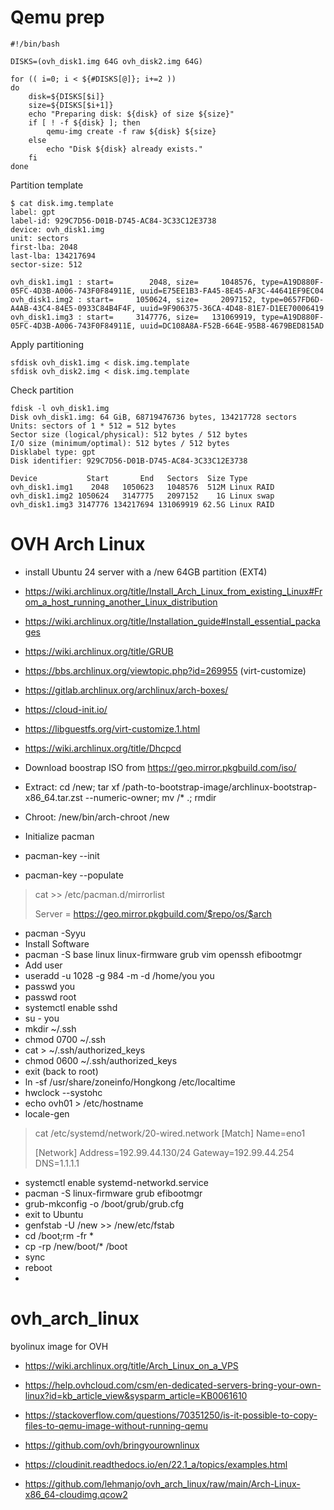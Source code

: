 # Qemu prep

```
#!/bin/bash

DISKS=(ovh_disk1.img 64G ovh_disk2.img 64G)

for (( i=0; i < ${#DISKS[@]}; i+=2 ))
do
    disk=${DISKS[$i]}
    size=${DISKS[$i+1]}
    echo "Preparing disk: ${disk} of size ${size}"
    if [ ! -f ${disk} ]; then
        qemu-img create -f raw ${disk} ${size}
    else
        echo "Disk ${disk} already exists."
    fi
done
```

Partition template
```
$ cat disk.img.template
label: gpt
label-id: 929C7D56-D01B-D745-AC84-3C33C12E3738
device: ovh_disk1.img
unit: sectors
first-lba: 2048
last-lba: 134217694
sector-size: 512

ovh_disk1.img1 : start=        2048, size=     1048576, type=A19D880F-05FC-4D3B-A006-743F0F84911E, uuid=E75EE1B3-FA45-8E45-AF3C-44641EF9EC04
ovh_disk1.img2 : start=     1050624, size=     2097152, type=0657FD6D-A4AB-43C4-84E5-0933C84B4F4F, uuid=9F906375-36CA-4D48-81E7-D1EE70006419
ovh_disk1.img3 : start=     3147776, size=   131069919, type=A19D880F-05FC-4D3B-A006-743F0F84911E, uuid=DC108A8A-F52B-664E-95B8-4679BED815AD
```

Apply partitioning
```
sfdisk ovh_disk1.img < disk.img.template
sfdisk ovh_disk2.img < disk.img.template
```

Check partition
```
fdisk -l ovh_disk1.img
Disk ovh_disk1.img: 64 GiB, 68719476736 bytes, 134217728 sectors
Units: sectors of 1 * 512 = 512 bytes
Sector size (logical/physical): 512 bytes / 512 bytes
I/O size (minimum/optimal): 512 bytes / 512 bytes
Disklabel type: gpt
Disk identifier: 929C7D56-D01B-D745-AC84-3C33C12E3738

Device           Start       End   Sectors  Size Type
ovh_disk1.img1    2048   1050623   1048576  512M Linux RAID
ovh_disk1.img2 1050624   3147775   2097152    1G Linux swap
ovh_disk1.img3 3147776 134217694 131069919 62.5G Linux RAID
```

# OVH Arch Linux

- install Ubuntu 24 server with a /new 64GB partition (EXT4)
- https://wiki.archlinux.org/title/Install_Arch_Linux_from_existing_Linux#From_a_host_running_another_Linux_distribution
- https://wiki.archlinux.org/title/Installation_guide#Install_essential_packages
- https://wiki.archlinux.org/title/GRUB
- https://bbs.archlinux.org/viewtopic.php?id=269955 (virt-customize)
- https://gitlab.archlinux.org/archlinux/arch-boxes/
- https://cloud-init.io/
- https://libguestfs.org/virt-customize.1.html
- https://wiki.archlinux.org/title/Dhcpcd


  
- Download boostrap ISO from https://geo.mirror.pkgbuild.com/iso/
- Extract: cd /new; tar xf /path-to-bootstrap-image/archlinux-bootstrap-x86_64.tar.zst --numeric-owner; mv <extracted directory>/* .; rmdir <extracted directory>
- Chroot: /new/bin/arch-chroot /new
- Initialize pacman
- pacman-key --init
- pacman-key --populate
> cat >> /etc/pacman.d/mirrorlist
> 
> Server = https://geo.mirror.pkgbuild.com/$repo/os/$arch
- pacman -Syyu
- Install Software
- pacman -S base linux linux-firmware grub vim openssh efibootmgr
- Add user
- useradd -u 1028 -g 984 -m -d /home/you you
- passwd you
- passwd root
- systemctl enable sshd
- su - you
- mkdir ~/.ssh
- chmod 0700 ~/.ssh
- cat > ~/.ssh/authorized_keys
- chmod 0600 ~/.ssh/authorized_keys
- exit (back to root)
- ln -sf /usr/share/zoneinfo/Hongkong /etc/localtime
- hwclock --systohc
- echo ovh01 > /etc/hostname
- locale-gen
> cat /etc/systemd/network/20-wired.network
> [Match]
> Name=eno1
> 
> [Network]
> Address=192.99.44.130/24
> Gateway=192.99.44.254
> DNS=1.1.1.1
- systemctl enable systemd-networkd.service
- pacman -S linux-firmware grub efibootmgr
- grub-mkconfig -o /boot/grub/grub.cfg
- exit to Ubuntu
- genfstab -U /new >> /new/etc/fstab
- cd /boot;rm -fr *
- cp -rp /new/boot/* /boot
- sync
- reboot
- 
  
# ovh_arch_linux
byolinux image for OVH


- https://wiki.archlinux.org/title/Arch_Linux_on_a_VPS
- https://help.ovhcloud.com/csm/en-dedicated-servers-bring-your-own-linux?id=kb_article_view&sysparm_article=KB0061610
- https://stackoverflow.com/questions/70351250/is-it-possible-to-copy-files-to-qemu-image-without-running-qemu
- https://github.com/ovh/bringyourownlinux
- https://cloudinit.readthedocs.io/en/22.1_a/topics/examples.html
  

- https://github.com/lehmanjo/ovh_arch_linux/raw/main/Arch-Linux-x86_64-cloudimg.qcow2
